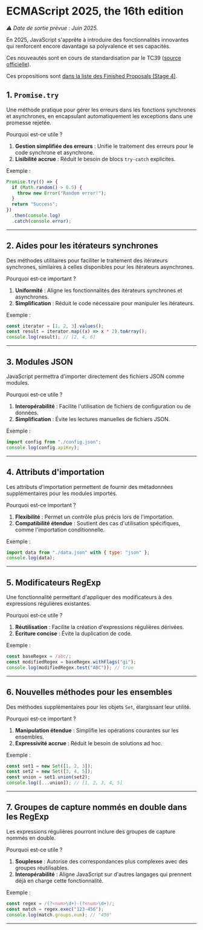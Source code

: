 # ECMAScript 2025, the 16th edition

_⚠️ Date de sortie prévue : Juin 2025._

En 2025, JavaScript s'apprête à introduire des fonctionnalités innovantes qui renforcent encore davantage sa polyvalence et ses capacités.

Ces nouveautés sont en cours de standardisation par le TC39 ([source officielle](https://tc39.es/ecma262/)).

Ces propositions sont [dans la liste des Finished Proposals (Stage 4)](https://github.com/tc39/proposals/blob/HEAD/finished-proposals.md).

## 1. `Promise.try`

Une méthode pratique pour gérer les erreurs dans les fonctions synchrones et asynchrones, en encapsulant automatiquement les exceptions dans une promesse rejetée.

Pourquoi est-ce utile ?

1. **Gestion simplifiée des erreurs** : Unifie le traitement des erreurs pour le code synchrone et asynchrone.
2. **Lisibilité accrue** : Réduit le besoin de blocs `try-catch` explicites.

Exemple :

```javascript
Promise.try(() => {
  if (Math.random() > 0.5) {
    throw new Error("Random error!");
  }
  return "Success";
})
  .then(console.log)
  .catch(console.error);
```

---

## 2. Aides pour les itérateurs synchrones

Des méthodes utilitaires pour faciliter le traitement des itérateurs synchrones, similaires à celles disponibles pour les itérateurs asynchrones.

Pourquoi est-ce important ?

1. **Uniformité** : Aligne les fonctionnalités des itérateurs synchrones et asynchrones.
2. **Simplification** : Réduit le code nécessaire pour manipuler les itérateurs.

Exemple :

```javascript
const iterator = [1, 2, 3].values();
const result = iterator.map((x) => x * 2).toArray();
console.log(result); // [2, 4, 6]
```

---

## 3. Modules JSON

JavaScript permettra d'importer directement des fichiers JSON comme modules.

Pourquoi est-ce utile ?

1. **Interopérabilité** : Facilite l'utilisation de fichiers de configuration ou de données.
2. **Simplification** : Évite les lectures manuelles de fichiers JSON.

Exemple :

```javascript
import config from "./config.json";
console.log(config.apiKey);
```

---

## 4. Attributs d'importation

Les attributs d'importation permettent de fournir des métadonnées supplémentaires pour les modules importés.

Pourquoi est-ce important ?

1. **Flexibilité** : Permet un contrôle plus précis lors de l'importation.
2. **Compatibilité étendue** : Soutient des cas d'utilisation spécifiques, comme l'importation conditionnelle.

Exemple :

```javascript
import data from "./data.json" with { type: "json" };
console.log(data);
```

---

## 5. Modificateurs RegExp

Une fonctionnalité permettant d'appliquer des modificateurs à des expressions régulières existantes.

Pourquoi est-ce utile ?

1. **Réutilisation** : Facilite la création d'expressions régulières dérivées.
2. **Écriture concise** : Évite la duplication de code.

Exemple :

```javascript
const baseRegex = /abc/;
const modifiedRegex = baseRegex.withFlags("gi");
console.log(modifiedRegex.test("ABC")); // true
```

---

## 6. Nouvelles méthodes pour les ensembles

Des méthodes supplémentaires pour les objets `Set`, élargissant leur utilité.

Pourquoi est-ce important ?

1. **Manipulation étendue** : Simplifie les opérations courantes sur les ensembles.
2. **Expressivité accrue** : Réduit le besoin de solutions ad hoc.

Exemple :

```javascript
const set1 = new Set([1, 2, 3]);
const set2 = new Set([3, 4, 5]);
const union = set1.union(set2);
console.log([...union]); // [1, 2, 3, 4, 5]
```

---

## 7. Groupes de capture nommés en double dans les RegExp

Les expressions régulières pourront inclure des groupes de capture nommés en double.

Pourquoi est-ce utile ?

1. **Souplesse** : Autorise des correspondances plus complexes avec des groupes réutilisables.
2. **Interopérabilité** : Aligne JavaScript sur d'autres langages qui prennent déjà en charge cette fonctionnalité.

Exemple :

```javascript
const regex = /(?<num>\d+)-(?<num>\d+)/;
const match = regex.exec("123-456");
console.log(match.groups.num); // "456"
```

---
